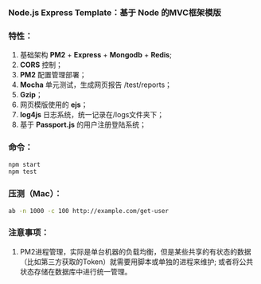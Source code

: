 ### Node.js Express Template：基于 Node 的MVC框架模版

### 特性：

1. ​基础架构 **PM2** + **Express** + **Mongodb** + **Redis**;
2. **CORS** 控制；
3. **PM2** 配置管理部署；
4. **Mocha** 单元测试，生成网页报告 /test/reports；
5. **Gzip**；
6. 网页模版使用的 **ejs**；
7. **log4js** 日志系统，统一记录在/logs文件夹下；
8. 基于 **Passport.js** 的用户注册登陆系统；

### 命令：
```bash
npm start
npm test
```

### 压测（Mac）：
```bash
ab -n 1000 -c 100 http://example.com/get-user
```

### 注意事项：
1. PM2进程管理，实际是单台机器的负载均衡，但是某些共享的有状态的数据（比如第三方获取的Token）就需要用脚本或单独的进程来维护; 或者将公共状态存储在数据库中进行统一管理。